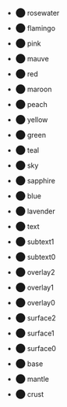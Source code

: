 - <p style="color: var(--color-rosewater)">⬤ rosewater</p>
- <p style="color: var(--color-flamingo)">⬤ flamingo</p>
- <p style="color: var(--color-pink)">⬤ pink</p>
- <p style="color: var(--color-mauve)">⬤ mauve</p>
- <p style="color: var(--color-red)">⬤ red</p>
- <p style="color: var(--color-maroon)">⬤ maroon</p>
- <p style="color: var(--color-peach)">⬤ peach</p>
- <p style="color: var(--color-yellow)">⬤ yellow</p>
- <p style="color: var(--color-green)">⬤ green</p>
- <p style="color: var(--color-teal)">⬤ teal</p>
- <p style="color: var(--color-sky)">⬤ sky</p>
- <p style="color: var(--color-sapphire)">⬤ sapphire</p>
- <p style="color: var(--color-blue)">⬤ blue</p>
- <p style="color: var(--color-lavender)">⬤ lavender</p>
- <p style="color: var(--color-text)">⬤ text</p>
- <p style="color: var(--color-subtext1)">⬤ subtext1</p>
- <p style="color: var(--color-subtext0)">⬤ subtext0</p>
- <p style="color: var(--color-overlay2)">⬤ overlay2</p>
- <p style="color: var(--color-overlay1)">⬤ overlay1</p>
- <p style="color: var(--color-overlay0)">⬤ overlay0</p>
- <p style="color: var(--color-surface2)">⬤ surface2</p>
- <p style="color: var(--color-surface1)">⬤ surface1</p>
- <p style="color: var(--color-surface0)">⬤ surface0</p>
- <p style="color: var(--color-base)">⬤ base</p>
- <p style="color: var(--ctp-mantle)">⬤ mantle</p>
- <p style="color: var(--color-crust)">⬤ crust</p>

